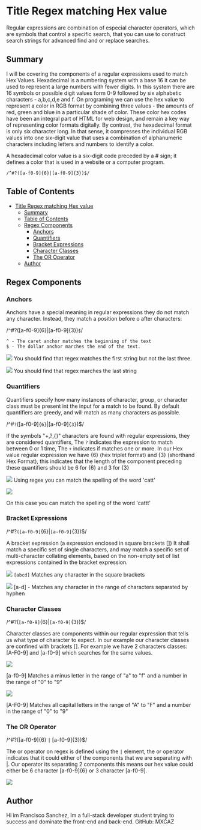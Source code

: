 # Title Regex matching Hex value

Regular expressions are combination of especial character operators, which are symbols that control a specific search, that you can use to construct search strings for advanced find and or replace searches.

## Summary

I will be covering the components of a regular expressions used to match Hex Values. Hexadecimal is a numbering system with a base 16 it can be used to represent a large numbers with fewer digits. In this system there are 16 symbols or possible digit values form 0-9 followed by six alphabetic characters - a,b,c,d,e and f. On programing we can use the hex value to represent a color in RGB format by combining three values - the amounts of red, green and blue in a particular shade of color.
These color hex codes have been an integral part of HTML for web design, and remain a key way of representing color formats digitally.
By contrast, the hexadecimal format is only six character long. In that sense, it compresses the individual RGB values into one six-digit value that uses a combination of alphanumeric characters including letters and numbers to identify a color.

A hexadecimal color value is a six-digit code preceded by a # sign; it defines a color that is used in a website or a computer program.

`/^#?([a-f0-9]{6}|[a-f0-9]{3})$/`

## Table of Contents

- [Title Regex matching Hex value](#title-regex-matching-hex-value)
  - [Summary](#summary)
  - [Table of Contents](#table-of-contents)
  - [Regex Components](#regex-components)
    - [Anchors](#anchors)
    - [Quantifiers](#quantifiers)
    - [Bracket Expressions](#bracket-expressions)
    - [Character Classes](#character-classes)
    - [The OR Operator](#the-or-operator)
  - [Author](#author)

## Regex Components

### Anchors

Anchors have a special meaning in regular expressions they do not match any character. Instead, they match a position before o after characters:

/`^`#?([a-f0-9]{6}|[a-f0-9]{3})`$`/

    ^ - The caret anchor matches the beginning of the text
    $ - The dollar anchor marches the end of the text.

![](assets/Screen%20Shot%202023-01-23%20at%2010.26.19%20AM.png)
You should find that regex matches the first string but not the last three.

![](assets/Screen%20Shot%202023-01-23%20at%2010.29.27%20AM.png)
You should find that regex marches the last string

### Quantifiers

Quantifiers specify how many instances of character, group, or character class must be present int the input for a match to be found.
By default quantifiers are greedy, and will match as many characters as possible.

/^#`?`([a-f0-9]`{6}`|[a-f0-9]`{3}`)$/

If the symbols "+,?,{}" characters are found with regular expressions, they are considered quantifiers, The `?` indicates the expression to match between 0 or 1 time, The `+` indicates if matches one or more.
In our Hex value regular expression we have {6} (hex triplet format) and {3} (shorthand Hex Format), this indicates that the length of the component preceding these quantifiers should be 6 for {6} and 3 for {3}

![](assets/Screen%20Shot%202023-01-23%20at%2010.55.28%20AM.png)
Using regex you can match the spelling of the word 'catt'

![](assets/Screen%20Shot%202023-01-23%20at%2010.58.46%20AM.png)

On this case you can match the spelling of the word 'cattt'

### Bracket Expressions

/^#?`([a-f0-9]`{6}|`[a-f0-9]`{3})$/

A bracket expression (a expression enclosed in square brackets []) It shall match a specific set of single characters, and may match a specific set of multi-character collating elements, based on the non-empty set of list expressions contained in the bracket expression.

![](assets/Screen%20Shot%202023-01-23%20at%2011.09.00%20AM.png)
`[abcd]` Matches any character in the square brackets

![](assets/Screen%20Shot%202023-01-23%20at%2011.09.00%20AM.png)
[a-d] - Matches any character in the range of characters separated by hyphen

### Character Classes

/^#?(`[a-f0-9]`{6}|`[a-f0-9]`{3})$/

Character classes are components within our regular expression that tells us what type of character to expect. In our example our character classes are confined with brackets []. For example we have 2 characters classes: [A-F0-9] and [a-f0-9] which searches for the same values.

![](assets/Screen%20Shot%202023-01-24%20at%209.21.46%20AM.png)

[a-f0-9] Matches a minus letter in the range of "a" to "f" and a number in the range of "0" to "9"

![](assets/Screen%20Shot%202023-01-24%20at%209.21.46%20AM.png)

[A-F0-9] Matches all capital letters in the range of "A" to "F" and a number in the range of "0" to "9"

### The OR Operator

/^#?([a-f0-9]{6} `|` [a-f0-9]{3})$/

The or operator on regex is defined using the `|` element, the or operator indicates that it could either of the components that we are separating with |. Our operator its separating 2 components this means our hex value could either be 6 character [a-f0-9]{6} or 3 character [a-f0-9].

![](assets/Screen%20Shot%202023-01-24%20at%209.33.38%20AM.png)

## Author

Hi im Francisco Sanchez, Im a full-stack developer student trying to success and dominate the front-end and back-end.
GitHub: MXCAZ
